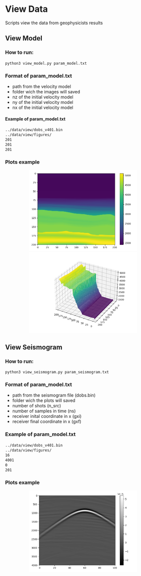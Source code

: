 # View Data
Scripts view the data from geophysicists results

## View Model

### How to run:
``````
python3 view_model.py param_model.txt
``````

### Format of param_model.txt
* path from the velocity model
* folder wich the images will saved
* nz of the initial velocity model
* ny of the initial velocity model
* nx of the initial velocity model

#### Example of param_model.txt
``````
../data/view/dobs_v401.bin
../data/view/figures/
201
201
201
``````
### Plots example

<p align="center">
  <img src="../plots_examples/model2D.png" width="350" title="hover text">
  <img src="../plots_examples/model3D.png" width="350" title="hover text">
</p>

## View Seismogram

### How to run:
``````
python3 view_seismogram.py param_seismogram.txt
``````

### Format of param_model.txt
* path from the seismogram file (dobs.bin)
* folder wich the plots will saved
* number of shots (n_src)
* number of samples in time (ns)
* receiver inital coordinate in x (gxi)
* receiver final coordinate in x (gxf)

### Example of param_model.txt
``````
../data/view/dobs_v401.bin
../data/view/figures/
16
4001
0
201
``````
### Plots example

<p align="center">
  <img src="../plots_examples/seismogram.png" width="350" title="hover text">
</p>


